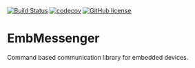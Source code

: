 [![Build Status](https://travis-ci.com/xxAtrain223/EmbMessenger.svg?branch=master)](https://travis-ci.com/xxAtrain223/EmbMessenger)
[![codecov](https://codecov.io/gh/xxAtrain223/EmbMessenger/branch/master/graph/badge.svg)](https://codecov.io/gh/xxAtrain223/EmbMessenger)
[![GitHub license](https://img.shields.io/badge/license-MIT-blue.svg)](https://raw.githubusercontent.com/xxAtrain223/EmbMessenger/master/LICENSE)
# EmbMessenger
Command based communication library for embedded devices.
